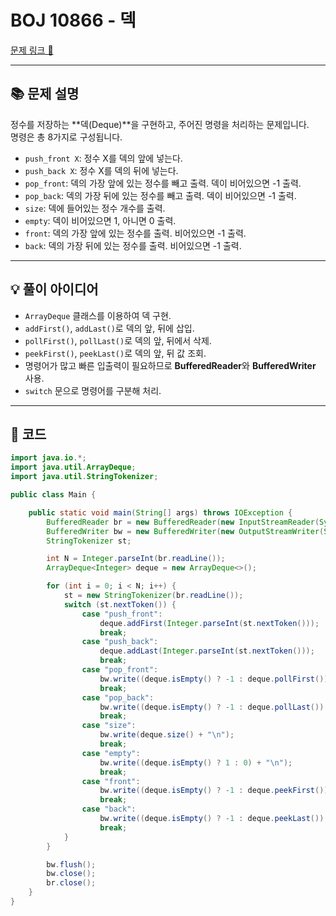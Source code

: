 # BOJ 10866 - 덱

[문제 링크 🔗](https://www.acmicpc.net/problem/10866)

---

## 📚 문제 설명
정수를 저장하는 **덱(Deque)**을 구현하고, 주어진 명령을 처리하는 문제입니다.  
명령은 총 8가지로 구성됩니다.

- `push_front X`: 정수 X를 덱의 앞에 넣는다.
- `push_back X`: 정수 X를 덱의 뒤에 넣는다.
- `pop_front`: 덱의 가장 앞에 있는 정수를 빼고 출력. 덱이 비어있으면 -1 출력.
- `pop_back`: 덱의 가장 뒤에 있는 정수를 빼고 출력. 덱이 비어있으면 -1 출력.
- `size`: 덱에 들어있는 정수 개수를 출력.
- `empty`: 덱이 비어있으면 1, 아니면 0 출력.
- `front`: 덱의 가장 앞에 있는 정수를 출력. 비어있으면 -1 출력.
- `back`: 덱의 가장 뒤에 있는 정수를 출력. 비어있으면 -1 출력.

---

## 💡 풀이 아이디어
- `ArrayDeque` 클래스를 이용하여 덱 구현.  
- `addFirst()`, `addLast()`로 덱의 앞, 뒤에 삽입.  
- `pollFirst()`, `pollLast()`로 덱의 앞, 뒤에서 삭제.  
- `peekFirst()`, `peekLast()`로 덱의 앞, 뒤 값 조회.  
- 명령어가 많고 빠른 입출력이 필요하므로 **BufferedReader**와 **BufferedWriter** 사용.  
- `switch` 문으로 명령어를 구분해 처리.

---

## 📝 코드

<!-- Java code -->

```java
import java.io.*;
import java.util.ArrayDeque;
import java.util.StringTokenizer;

public class Main {

    public static void main(String[] args) throws IOException {
        BufferedReader br = new BufferedReader(new InputStreamReader(System.in));
        BufferedWriter bw = new BufferedWriter(new OutputStreamWriter(System.out));
        StringTokenizer st;

        int N = Integer.parseInt(br.readLine());
        ArrayDeque<Integer> deque = new ArrayDeque<>();

        for (int i = 0; i < N; i++) {
            st = new StringTokenizer(br.readLine());
            switch (st.nextToken()) {
                case "push_front":
                    deque.addFirst(Integer.parseInt(st.nextToken()));
                    break;
                case "push_back":
                    deque.addLast(Integer.parseInt(st.nextToken()));
                    break;
                case "pop_front":
                    bw.write((deque.isEmpty() ? -1 : deque.pollFirst()) + "\n");
                    break;
                case "pop_back":
                    bw.write((deque.isEmpty() ? -1 : deque.pollLast()) + "\n");
                    break;
                case "size":
                    bw.write(deque.size() + "\n");
                    break;
                case "empty":
                    bw.write((deque.isEmpty() ? 1 : 0) + "\n");
                    break;
                case "front":
                    bw.write((deque.isEmpty() ? -1 : deque.peekFirst()) + "\n");
                    break;
                case "back":
                    bw.write((deque.isEmpty() ? -1 : deque.peekLast()) + "\n");
                    break;
            }
        }

        bw.flush();
        bw.close();
        br.close();
    }
}
```